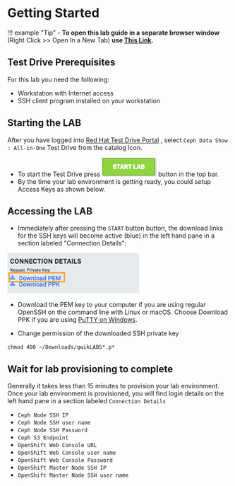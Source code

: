 # Getting Started

!!! example "Tip" 
    - **To open this lab guide in a separate browser window** (Right Click >> Open In a New Tab) **use [This Link](https://ksingh7.github.io/data-show/).**

## Test Drive Prerequisites

For this lab you need the following:

- Workstation with Internet access
- SSH client program installed on your workstation

## Starting the LAB

After you have logged into [Red Hat Test Drive Portal](https://redhat.qwiklab.com) , select ``Ceph Data Show : All-in-One`` Test Drive from the catalog Icon.

- To start the Test Drive press ![](images/qwiklab-start-button.png) button in the top bar.
- By the time your lab environment is getting ready, you could setup Access Keys as shown below.

## Accessing the LAB

- Immediately after pressing the ``START`` button button, the download links for the SSH keys will become active (blue) in the left hand pane in a section labeled "Connection Details":

![](images/access_keys.png)

- Download the PEM key to your computer if you are using regular OpenSSH on the command line with Linux or macOS. Choose Download PPK if you are using [PuTTY on Windows](https://docs.aws.amazon.com/AWSEC2/latest/UserGuide/putty.html#putty-ssh).

- Change permission of the downloaded SSH private key

```
chmod 400 ~/Downloads/qwikLABS*.p*
```

## Wait for lab provisioning to complete

Generally it takes less than 15 minutes to provision your lab environment. Once your lab environment is provisioned, you will find login details on the left hand pane in a section labeled ``Connection Details`` 

- ``Ceph Node SSH IP``
- ``Ceph Node SSH user name``
- ``Ceph Node SSH Password``
- ``Ceph S3 Endpoint``
- ``OpenShift Web Console URL``
- ``OpenShift Web Console user name``
- ``OpenShift Web Console Password``
- ``OpenShift Master Node SSH IP``
- ``OpenShift Master Node SSH user name``
